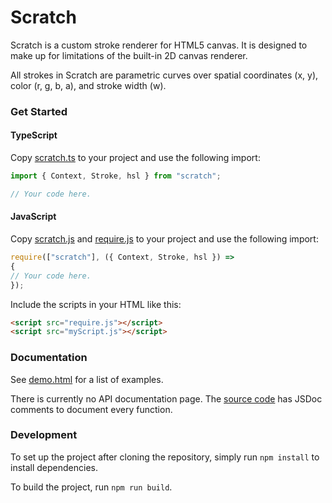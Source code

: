 # Scratch

Scratch is a custom stroke renderer for HTML5 canvas. It is designed to make up for limitations of the built-in 2D canvas renderer.

All strokes in Scratch are parametric curves over spatial coordinates (x, y), color (r, g, b, a), and stroke width (w).

### Get Started

#### TypeScript

Copy [scratch.ts](src/scratch.ts) to your project and use the following import:

```ts
import { Context, Stroke, hsl } from "scratch";

// Your code here.
```

#### JavaScript

Copy [scratch.js](../../blob/dist/dist/scratch.js) and [require.js](../../blob/dist/dist/require.js) to your project and use the following import:

```js
require(["scratch"], ({ Context, Stroke, hsl }) =>
{
// Your code here.
});
```

Include the scripts in your HTML like this:

```html
<script src="require.js"></script>
<script src="myScript.js"></script>
```

### Documentation

See [demo.html](https://cdn.rawgit.com/kendfrey/scratch/dist/demo.html) for a list of examples.

There is currently no API documentation page. The [source code](src/scratch.ts) has JSDoc comments to document every function.

### Development

To set up the project after cloning the repository, simply run `npm install` to install dependencies.

To build the project, run `npm run build`.
